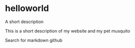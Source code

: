 # helloworld
A short description

This is a short description of my website and my pet musquito 

Search for markdown github
